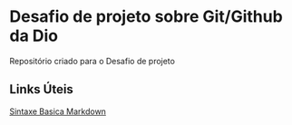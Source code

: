 # Desafio de projeto sobre Git/Github da Dio
Repositório criado para o Desafio de projeto


## Links Úteis
[Sintaxe Basica Markdown](https://www.markdownguide.org/basic-syntax/)
